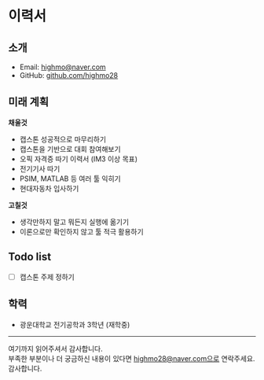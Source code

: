 # 이력서

## 소개
- Email: highmo@naver.com
- GitHub: [github.com/highmo28](https://github.com/highmo28)

## 미래 계획
**채울것**
- 캡스톤 성공적으로 마무리하기
- 캡스톤을 기반으로 대회 참여해보기
- 오픽 자격증 따기 이력서 (IM3 이상 목표)
- 전기기사 따기
- PSIM, MATLAB 등 여러 툴 익히기
- 현대자동차 입사하기

**고칠것**
- 생각만하지 말고 뭐든지 실행에 옮기기
- 이론으로만 확인하지 않고 툴 적극 활용하기

## Todo list
- [ ] 캡스톤 주제 정하기


## 학력
- 광운대학교 전기공학과 3학년 (재학중)

---

여기까지 읽어주셔서 감사합니다. <br/>
부족한 부분이나 더 궁금하신 내용이 있다면 highmo28@naver.com으로 연락주세요.<br/>
감사합니다.
